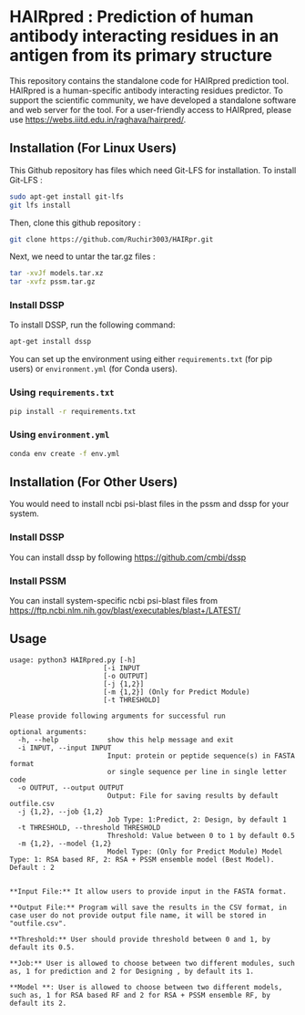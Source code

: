 # HAIRpred : Prediction of human antibody interacting residues in an antigen from its primary structure



This repository contains the standalone code for HAIRpred prediction tool. HAIRpred is a human-specific antibody interacting residues predictor. To support the scientific community, we have developed a standalone software and web server for the tool. For a user-friendly access to HAIRpred, please use https://webs.iiitd.edu.in/raghava/hairpred/.


## Installation (For Linux Users)

This Github repository has files which need Git-LFS for installation. To install Git-LFS : 

```bash
sudo apt-get install git-lfs
git lfs install
```

Then, clone this github repository : 

```bash
git clone https://github.com/Ruchir3003/HAIRpr.git
```

Next, we need to untar the tar.gz files :

```bash
tar -xvJf models.tar.xz
tar -xvfz pssm.tar.gz
```

### Install DSSP

To install DSSP, run the following command:

```bash 
apt-get install dssp
```
You can set up the environment using either `requirements.txt` (for pip users) or `environment.yml` (for Conda users).

### Using `requirements.txt`

```bash
pip install -r requirements.txt
```
### Using `environment.yml`

```bash
conda env create -f env.yml
```

## Installation (For Other Users)

You would need to install ncbi psi-blast files in the pssm and dssp for your system. 

### Install DSSP

You can install dssp by following https://github.com/cmbi/dssp

### Install PSSM

You can install system-specific ncbi psi-blast files from https://ftp.ncbi.nlm.nih.gov/blast/executables/blast+/LATEST/

##  Usage
```
usage: python3 HAIRpred.py [-h]
                       [-i INPUT
                       [-o OUTPUT]
                       [-j {1,2}] 
                       [-m {1,2}] (Only for Predict Module)
                       [-t THRESHOLD]
```
```
Please provide following arguments for successful run

optional arguments:
  -h, --help            show this help message and exit
  -i INPUT, --input INPUT
                        Input: protein or peptide sequence(s) in FASTA format
                        or single sequence per line in single letter code
  -o OUTPUT, --output OUTPUT
                        Output: File for saving results by default outfile.csv
  -j {1,2}, --job {1,2}
                        Job Type: 1:Predict, 2: Design, by default 1
  -t THRESHOLD, --threshold THRESHOLD
                        Threshold: Value between 0 to 1 by default 0.5
  -m {1,2}, --model {1,2}
                        Model Type: (Only for Predict Module) Model Type: 1: RSA based RF, 2: RSA + PSSM ensemble model (Best Model). Default : 2


**Input File:** It allow users to provide input in the FASTA format.

**Output File:** Program will save the results in the CSV format, in case user do not provide output file name, it will be stored in "outfile.csv".

**Threshold:** User should provide threshold between 0 and 1, by default its 0.5.

**Job:** User is allowed to choose between two different modules, such as, 1 for prediction and 2 for Designing , by default its 1.

**Model **: User is allowed to choose between two different models, such as, 1 for RSA based RF and 2 for RSA + PSSM ensemble RF, by default its 2.


